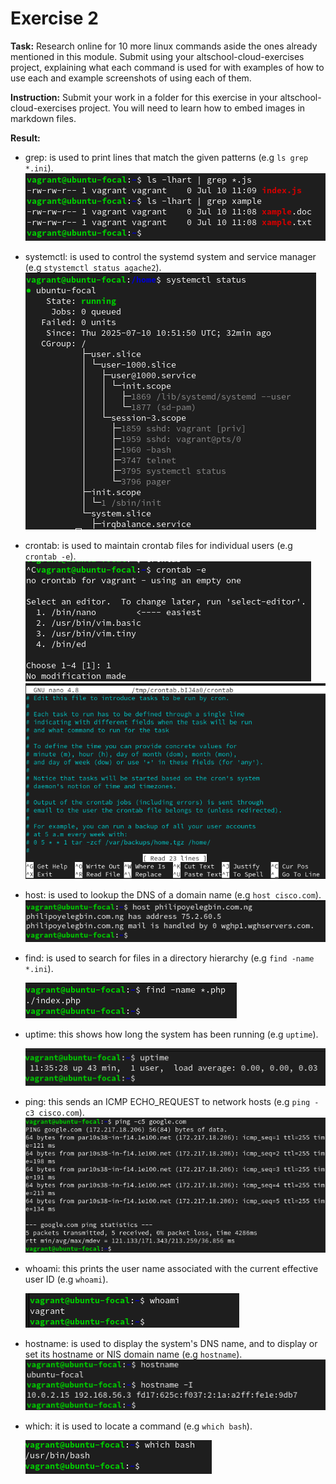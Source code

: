 # Exercise 2

**Task:** Research online for 10 more linux commands aside the ones already mentioned in this module. Submit using your altschool-cloud-exercises project, explaining what each command is used for with examples of how to use each and example screenshots of using each of them.

**Instruction:** Submit your work in a folder for this exercise in your altschool-cloud-exercises project. You will need to learn how to embed images in markdown files.

**Result:**

- grep: is used to print lines that match the given patterns (e.g `ls grep *.ini`).
  ![grep](./images/grep.png)

- systemctl: is used to control the systemd system and service manager (e.g `stystemctl status agache2`).
  ![systemctl](./images/systemctl.png)

- crontab: is used to maintain crontab files for individual users (e.g `crontab -e`).
  ![crontab](./images/crontab.png)
  ![crontab-file](./images/crontab-file.png)

- host: is used to lookup the DNS of a domain name (e.g `host cisco.com`).
  ![host](./images/host.png)

- find: is used to search for files in a directory hierarchy (e.g `find -name *.ini`).

  ![find](./images/find.png)

- uptime: this shows how long the system has been running (e.g `uptime`).

  ![uptime](./images/uptime.png)

- ping: this sends an ICMP ECHO_REQUEST to network hosts (e.g `ping -c3 cisco.com`).
  ![ping](./images/ping.png)

- whoami: this prints the user name associated with the current effective user ID (e.g `whoami`).

  ![whoami](./images/whoami.png)

- hostname: is used to display the system's DNS name, and to display or set its hostname or NIS domain name (e.g `hostname`).
  ![hostname](./images/hostname.png)

- which: it is used to locate a command (e.g `which bash`).

  ![which](./images/which.png)
